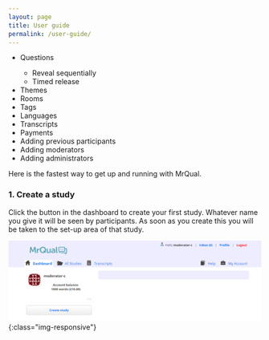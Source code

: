 ```yaml
---
layout: page
title: User guide
permalink: /user-guide/
---
```

<nav>
<ul>
  <li>Questions</li>
  <ul>
  <li>Reveal sequentially</li>
  <li>Timed release</li>
    </ul>
  <li>Themes</li>
  <li>Rooms</li>
  <li>Tags</li>
  <li>Languages</li>
  <li>Transcripts</li>
  <li>Payments</li>
  <li>Adding previous participants</li>
  <li>Adding moderators</li>
  <li>Adding administrators</li>
</ul>
</nav>

Here is the fastest way to get up and running with MrQual. 

### 1. Create a study
Click the button in the dashboard to create your first study. Whatever name you give it will be seen by participants. As soon as you create this you will be taken to the set-up area of that study. 

![Dashboard](/img/dashboard.png){:class="img-responsive"}


